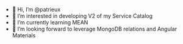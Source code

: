 - 👋 Hi, I’m @patrieux
- 👀 I’m interested in developing V2 of my Service Catalog
- 🌱 I’m currently learning MEAN
- 💞️ I’m looking forward to leverage MongoDB relations and Angular Materials

<!---
patrieux/patrieux is a ✨ special ✨ repository because its `README.md` (this file) appears on your GitHub profile.
You can click the Preview link to take a look at your changes.
--->
